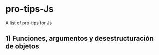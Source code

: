 # pro-tips-Js

A list of pro-tips for Js

## 1) Funciones, argumentos y desestructuración de objetos
